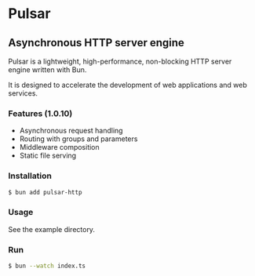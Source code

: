 # Pulsar
## Asynchronous HTTP server engine

Pulsar is a lightweight, high-performance, non-blocking HTTP server engine written with Bun. 

It is designed to accelerate the development of web applications and web services.

### Features (1.0.10)
- Asynchronous request handling
- Routing with groups and parameters
- Middleware composition
- Static file serving

### Installation
```bash
$ bun add pulsar-http
```

### Usage
See the example directory.

### Run
```bash
$ bun --watch index.ts
```
